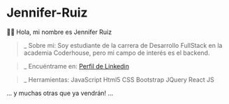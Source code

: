# Jennifer-Ruiz
👋🏻 Hola, mi nombre es Jennifer Ruiz
>_ Sobre mi:
Soy estudiante de la carrera de Desarrollo FullStack en la academia Coderhouse, pero mi campo de interés es el backend.

>_ Encuéntrame en:
<a href="https://www.linkedin.com/in/jennifer-alejandra-ruiz-torlacoff/">Perfil de Linkedin</a>

>_ Herramientas:
JavaScript
Html5
CSS
Bootstrap
JQuery
React JS

... y muchas otras que ya vendrán! ...
